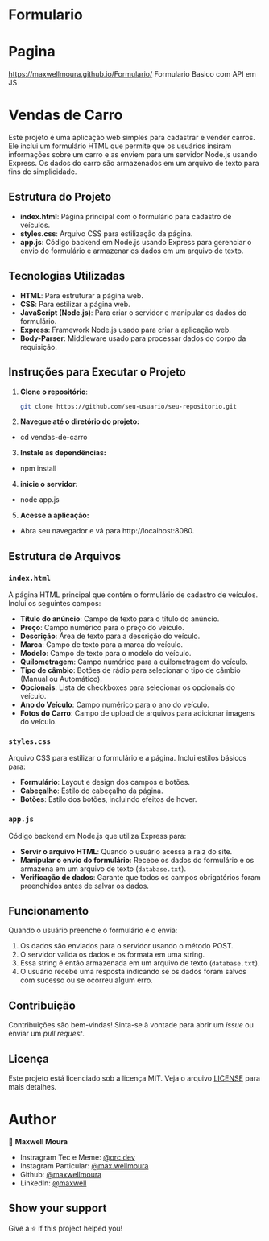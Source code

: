 # Formulario
# Pagina
 https://maxwellmoura.github.io/Formulario/
 Formulario Basico com API em JS
# Vendas de Carro

Este projeto é uma aplicação web simples para cadastrar e vender carros. Ele inclui um formulário HTML que permite que os usuários insiram informações sobre um carro e as enviem para um servidor Node.js usando Express. Os dados do carro são armazenados em um arquivo de texto para fins de simplicidade.

## Estrutura do Projeto

- **index.html**: Página principal com o formulário para cadastro de veículos.
- **styles.css**: Arquivo CSS para estilização da página.
- **app.js**: Código backend em Node.js usando Express para gerenciar o envio do formulário e armazenar os dados em um arquivo de texto.

## Tecnologias Utilizadas

- **HTML**: Para estruturar a página web.
- **CSS**: Para estilizar a página web.
- **JavaScript (Node.js)**: Para criar o servidor e manipular os dados do formulário.
- **Express**: Framework Node.js usado para criar a aplicação web.
- **Body-Parser**: Middleware usado para processar dados do corpo da requisição.

## Instruções para Executar o Projeto

1. **Clone o repositório**:

   ```bash
   git clone https://github.com/seu-usuario/seu-repositorio.git
2. **Navegue até o diretório do projeto:**
  -  cd vendas-de-carro
3. **Instale as dependências:**
  - npm install
4. **inicie o servidor:**
  - node app.js
5. **Acesse a aplicação:**
  - Abra seu navegador e vá para http://localhost:8080.
## Estrutura de Arquivos

### `index.html`

A página HTML principal que contém o formulário de cadastro de veículos. Inclui os seguintes campos:

- **Título do anúncio**: Campo de texto para o título do anúncio.
- **Preço**: Campo numérico para o preço do veículo.
- **Descrição**: Área de texto para a descrição do veículo.
- **Marca**: Campo de texto para a marca do veículo.
- **Modelo**: Campo de texto para o modelo do veículo.
- **Quilometragem**: Campo numérico para a quilometragem do veículo.
- **Tipo de câmbio**: Botões de rádio para selecionar o tipo de câmbio (Manual ou Automático).
- **Opcionais**: Lista de checkboxes para selecionar os opcionais do veículo.
- **Ano do Veículo**: Campo numérico para o ano do veículo.
- **Fotos do Carro**: Campo de upload de arquivos para adicionar imagens do veículo.

### `styles.css`

Arquivo CSS para estilizar o formulário e a página. Inclui estilos básicos para:

- **Formulário**: Layout e design dos campos e botões.
- **Cabeçalho**: Estilo do cabeçalho da página.
- **Botões**: Estilo dos botões, incluindo efeitos de hover.

### `app.js`

Código backend em Node.js que utiliza Express para:

- **Servir o arquivo HTML**: Quando o usuário acessa a raiz do site.
- **Manipular o envio do formulário**: Recebe os dados do formulário e os armazena em um arquivo de texto (`database.txt`).
- **Verificação de dados**: Garante que todos os campos obrigatórios foram preenchidos antes de salvar os dados.

## Funcionamento

Quando o usuário preenche o formulário e o envia:

1. Os dados são enviados para o servidor usando o método POST.
2. O servidor valida os dados e os formata em uma string.
3. Essa string é então armazenada em um arquivo de texto (`database.txt`).
4. O usuário recebe uma resposta indicando se os dados foram salvos com sucesso ou se ocorreu algum erro.

## Contribuição

Contribuições são bem-vindas! Sinta-se à vontade para abrir um _issue_ ou enviar um _pull request_.

## Licença

Este projeto está licenciado sob a licença MIT. Veja o arquivo [LICENSE](LICENSE) para mais detalhes.



# Author

👤 **Maxwell Moura**

- Instragram Tec e Meme: [@orc.dev](https://www.instagram.com/orc.dev/)
- Instagram Particular: [@max.wellmoura](https://www.instagram.com/max.wellmoura)
- Github: [@maxwellmoura](https://github.com/maxwellmoura)
- LinkedIn: [@maxwell](https://www.linkedin.com/in/maxwell-moura-80a33a6b/)

## Show your support

Give a ⭐️ if this project helped you!

